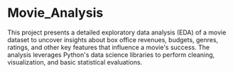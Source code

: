 # Movie_Analysis
This project presents a detailed exploratory data analysis (EDA) of a movie dataset to uncover insights about box office revenues, budgets, genres, ratings, and other key features that influence a movie's success. The analysis leverages Python's data science libraries to perform cleaning, visualization, and basic statistical evaluations.
